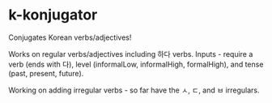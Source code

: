 # k-konjugator
Conjugates Korean verbs/adjectives! 

Works on regular verbs/adjectives including 하다 verbs.
Inputs - require a verb (ends with 다), level (informalLow, informalHigh, formalHigh), and tense (past, present, future).

Working on adding irregular verbs - so far have the ㅅ, ㄷ, and ㅂ irregulars. 
